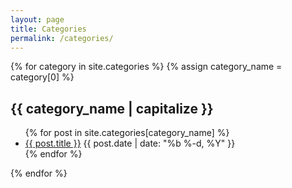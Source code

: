 ```yaml
---
layout: page
title: Categories
permalink: /categories/
---
```


<link rel="stylesheet" href="{{ '/assets/css/categories.css' | relative_url }}">

<div class="categories-grid">
  {% for category in site.categories %}
    {% assign category_name = category[0] %}
    <div class="category-tile">
      <h2 class="category-title">{{ category_name | capitalize }}</h2>
      <ul class="category-posts">
        {% for post in site.categories[category_name] %}
          <li>
            <a href="{{ post.url }}">{{ post.title }}</a>
            <span class="post-date">{{ post.date | date: "%b %-d, %Y" }}</span>
          </li>
        {% endfor %}
      </ul>
    </div>
  {% endfor %}
</div>
